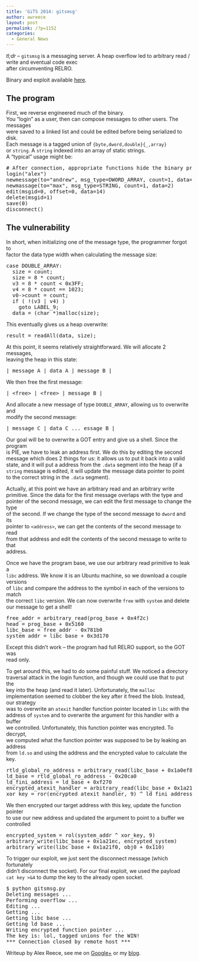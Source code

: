 ```yaml
---
title: 'GiTS 2014: gitsmsg'
author: awreece
layout: post
permalink: /?p=1152
categories:
  - General News
---
```

*tl;dr* &#8211; `gitsmsg` is a messaging server. A heap overflow led to arbitrary read / write and eventual code exec  
after circumventing RELRO. 

<!--more-->

Binary and exploit available [here][1].

## The program

First, we reverse engineered much of the binary.  
You &#8220;login&#8221; as a user, then can compose messages to other users. The messages  
were saved to a linked list and could be edited before being serialized to disk.  
Each message is a tagged union of `{byte,dword,double}{_,array}`  
or `string`. A `string` indexed into an array of static strings.  
A &#8220;typical&#8221; usage might be:

<div class="highlight">
  <pre># After connection, appropriate functions hide the binary protocol.
login("alex")
newmessage(to="andrew", msg_type=DWORD_ARRAY, count=1, data=17)
newmassage(to="max", msg_type=STRING, count=1, data=2)
edit(msgid=0, offset=0, data=14)
delete(msgid=1)
save(0)
disconnect()
</pre>
</div>

## The vulnerability

In short, when initializing one of the message type, the programmer forgot to  
factor the data type width when calculating the message size:

<div class="highlight">
  <pre>case DOUBLE_ARRAY:
  size = count;
  size = 8 * count;
  v3 = 8 * count &lt; 0x3FF;
  v4 = 8 * count == 1023;
  v0-&gt;count = count;
  if ( !(v3 | v4) )
    goto LABEL_9;
  data = (char *)malloc(size);
</pre>
</div>

This eventually gives us a heap overwrite:

<div class="highlight">
  <pre>result = readAll(data, size);
</pre>
</div>

At this point, it seems relatively straightforward. We will allocate 2 messages,  
leaving the heap in this state:

<div class="highlight">
  <pre>| message A | data A | message B |
</pre>
</div>

We then free the first message:

<div class="highlight">
  <pre>| &lt;free&gt; | &lt;free&gt; | message B |
</pre>
</div>

And allocate a new message of type `DOUBLE_ARRAY`, allowing us to overwrite and  
modify the second message:

<div class="highlight">
  <pre>| message C | data C ... essage B |
</pre>
</div>

Our goal will be to overwrite a GOT entry and give us a shell. Since the program  
is PIE, we have to leak an address first. We do this by editing the second  
message which does 2 things for us: it allows us to put it back into a valid  
state, and it will put a address from the `.data` segment into the heap (if a  
`string` message is edited, it will update the message data pointer to point  
to the correct string in the `.data` segment). 

Actually, at this point we have an arbitrary read and an arbitrary write  
primitive. Since the data for the first message overlaps with the type and  
pointer of the second message, we can edit the first message to change the type  
of the second. If we change the type of the second message to `dword` and its  
pointer to `<address>`, we can get the contents of the second message to read  
from that address and edit the contents of the second message to write to that  
address.

Once we have the program base, we use our arbitrary read primitive to leak a  
`libc` address. We know it is an Ubuntu machine, so we download a couple versions  
of `libc` and compare the address to the symbol in each of the versions to match  
the correct `libc` version. We can now overwrite `free` with `system` and delete  
our message to get a shell!

<div class="highlight">
  <pre>free_addr = arbitrary_read(prog_base + 0x4f2c)
head = prog_base + 0x5160
libc_base = free_addr - 0x781b0
system_addr = libc_base + 0x3d170
</pre>
</div>

Except this didn&#8217;t work &#8211; the program had full RELRO support, so the GOT was  
read only. 

To get around this, we had to do some painful stuff. We noticed a directory  
traversal attack in the login function, and though we could use that to put the  
key into the heap (and read it later). Unfortunately, the `malloc`  
implementation seemed to clobber the key after it freed the blob. Instead,  
our strategy  
was to overwrite an `atexit` handler function pointer located in `libc` with the  
address of `system` and to overwrite the argument for this handler with a buffer  
we controlled. Unfortunately, this function pointer was encrypted. To decrypt,  
we computed what the function pointer was supposed to be by leaking an address  
from `ld.so` and using the address and the encrypted value to calculate the key.

<div class="highlight">
  <pre>rtld_global_ro_address = arbitrary_read(libc_base + 0x1a0ef8)
ld_base = rtld_global_ro_address - 0x20ca0
ld_fini_address = ld_base + 0xf270
encrypted_atexit_handler = arbitrary_read(libc_base + 0x1a21ec)
xor_key = ror(encrypted_atexit_handler, 9) ^ ld_fini_address
</pre>
</div>

We then encrypted our target address with this key, update the function pointer  
to use our new address and updated the argument to point to a buffer we  
controlled

<div class="highlight">
  <pre>encrypted_system = rol(system_addr ^ xor_key, 9)
arbitrary_write(libc_base + 0x1a21ec, encrypted_system)
arbitrary_write(libc_base + 0x1a21f0, obj0 + 0x110)
</pre>
</div>

To trigger our exploit, we just sent the disconnect message (which fortunately  
didn&#8217;t disconnect the socket). For our final exploit, we used the payload  
`cat key >&4` to dump the key to the already open socket.

<div class="highlight">
  <pre>$ python gitsmsg.py
Deleting messages ...
Performing overflow ...
Editing ...
Getting ...
Getting libc base ...
Getting ld base ...
Writing encrypted function pointer ...
The key is: lol, tagged unions for the WIN!
*** Connection closed by remote host ***
</pre>
</div>

Writeup by Alex Reece, see me on [Google+][2] or my [blog][3].

 [1]: http://ppp.cylab.cmu.edu/wordpress/wp-content/uploads/2014/01/gitsmsg.tar.gz
 [2]: https://plus.google.com/106589059588263736517?rel=author
 [3]: http://codearcana.com